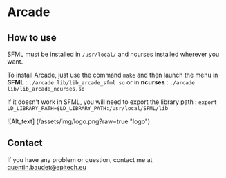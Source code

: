 # Arcade

## How to use

SFML must be installed in `/usr/local/` and ncurses installed wherever you want.

To install Arcade, just use the command `make` and then launch the menu in **SFML** : `./arcade lib/lib_arcade_sfml.so` or in **ncurses** : `./arcade lib/lib_arcade_ncurses.so`

If it doesn't work in SFML, you will need to export the library path : `export LD_LIBRARY_PATH=$LD_LIBRARY_PATH:/usr/local/SFML/lib`

![Alt_text] (/assets/img/logo.png?raw=true "logo")

## Contact

If you have any problem or question, contact me at quentin.baudet@epitech.eu